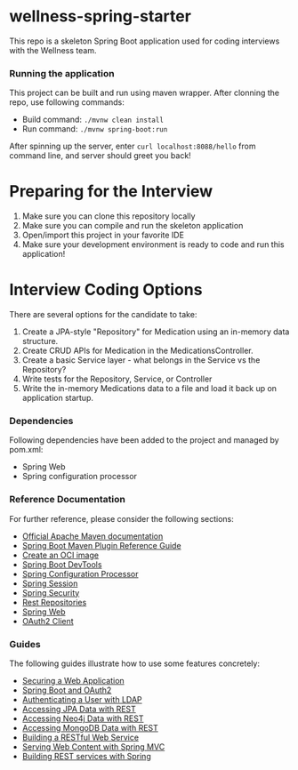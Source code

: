 # wellness-spring-starter
This repo is a skeleton Spring Boot application used for coding interviews with the Wellness team.

### Running the application
This project can be built and run using maven wrapper. After clonning the repo, use following  commands:
* Build command: `./mvnw clean install`
* Run command: `./mvnw spring-boot:run`

After spinning up the server, enter `curl localhost:8088/hello` from command line, and server should greet you back! 

# Preparing for the Interview
1. Make sure you can clone this repository locally
2. Make sure you can compile and run the skeleton application
3. Open/import this project in your favorite IDE
4. Make sure your development environment is ready to code and run this application!

# Interview Coding Options
There are several options for the candidate to take:

1. Create a JPA-style "Repository" for Medication using an in-memory data structure.
2. Create CRUD APIs for Medication in the MedicationsController.
3. Create a basic Service layer - what belongs in the Service vs the Repository?
4. Write tests for the Repository, Service, or Controller
5. Write the in-memory Medications data to a file and load it back up on application startup.

### Dependencies
Following dependencies have been added to the project and managed by pom.xml: 
- Spring Web 
- Spring configuration processor

### Reference Documentation

For further reference, please consider the following sections:

* [Official Apache Maven documentation](https://maven.apache.org/guides/index.html)
* [Spring Boot Maven Plugin Reference Guide](https://docs.spring.io/spring-boot/docs/2.6.6/maven-plugin/reference/html/)
* [Create an OCI image](https://docs.spring.io/spring-boot/docs/2.6.6/maven-plugin/reference/html/#build-image)
* [Spring Boot DevTools](https://docs.spring.io/spring-boot/docs/2.6.6/reference/htmlsingle/#using-boot-devtools)
* [Spring Configuration Processor](https://docs.spring.io/spring-boot/docs/2.6.6/reference/htmlsingle/#configuration-metadata-annotation-processor)
* [Spring Session](https://docs.spring.io/spring-session/reference/)
* [Spring Security](https://docs.spring.io/spring-boot/docs/2.6.6/reference/htmlsingle/#boot-features-security)
* [Rest Repositories](https://docs.spring.io/spring-boot/docs/2.6.6/reference/htmlsingle/#howto-use-exposing-spring-data-repositories-rest-endpoint)
* [Spring Web](https://docs.spring.io/spring-boot/docs/2.6.6/reference/htmlsingle/#boot-features-developing-web-applications)
* [OAuth2 Client](https://docs.spring.io/spring-boot/docs/2.6.6/reference/htmlsingle/#boot-features-security-oauth2-client)

### Guides

The following guides illustrate how to use some features concretely:

* [Securing a Web Application](https://spring.io/guides/gs/securing-web/)
* [Spring Boot and OAuth2](https://spring.io/guides/tutorials/spring-boot-oauth2/)
* [Authenticating a User with LDAP](https://spring.io/guides/gs/authenticating-ldap/)
* [Accessing JPA Data with REST](https://spring.io/guides/gs/accessing-data-rest/)
* [Accessing Neo4j Data with REST](https://spring.io/guides/gs/accessing-neo4j-data-rest/)
* [Accessing MongoDB Data with REST](https://spring.io/guides/gs/accessing-mongodb-data-rest/)
* [Building a RESTful Web Service](https://spring.io/guides/gs/rest-service/)
* [Serving Web Content with Spring MVC](https://spring.io/guides/gs/serving-web-content/)
* [Building REST services with Spring](https://spring.io/guides/tutorials/bookmarks/)

